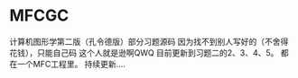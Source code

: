 # MFCGC
计算机图形学第二版（孔令德版）部分习题源码
因为找不到别人写好的（不舍得花钱），只能自己码
这个人就是逊啊QWQ
目前更新到习题二的2、3、4、5。
都在一个MFC工程里。
持续更新....
